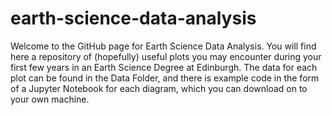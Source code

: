 # earth-science-data-analysis

Welcome to the GitHub page for Earth Science Data Analysis. You will find here a repository of (hopefully) useful plots you may encounter during your first few years in an Earth Science Degree at Edinburgh. The data for each plot can be found in the Data Folder, and there is example code in the form of a Jupyter Notebook for each diagram, which you can download on to your own machine. 
